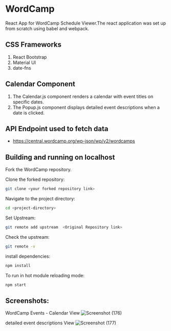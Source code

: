 # WordCamp
React App for WordCamp Schedule Viewer.The react application was set up from scratch using babel and webpack.

## CSS Frameworks
1. React Bootstrap
2. Material UI
3. date-fns

## Calendar Component
1. The Calendar.js component renders a calendar with event titles on specific dates.
2. The Popup.js component displays detailed event descriptions when a date is clicked.

## API Endpoint used to fetch data
* https://central.wordcamp.org/wp-json/wp/v2/wordcamps


## Building and running on localhost

Fork the WordCamp repository.

Clone the forked repository: 

```sh
git clone <your forked repository link>
```

Navigate to the project directory:

```sh
cd <project-directory>
```

Set Upstream:

```sh
git remote add upstream  <Original Repository link>
```
Check the upstream: 

```sh
git remote -v
```
install dependencies:

```sh
npm install
```

To run in hot module reloading mode:

```sh
npm start
```

## Screenshots:
WordCamp Events - Calendar View
![Screenshot (176)](https://github.com/Bankar-Swapnil/WordCamp/assets/98152507/23071b33-97c8-46e0-8bd3-853c2007f7fb)

detailed event descriptions View
![Screenshot (177)](https://github.com/Bankar-Swapnil/WordCamp/assets/98152507/ca966562-1df2-42db-b695-2514bbbf21f8)

